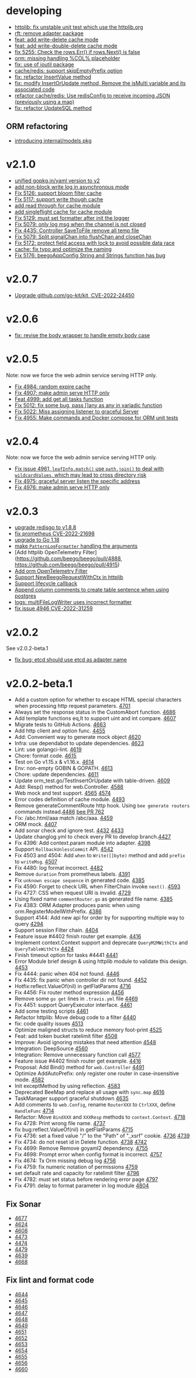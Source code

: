 # developing
- [httplib: fix unstable unit test which use the httplib.org](https://github.com/beego/beego/pull/5232)
- [rft: remove adapter package](https://github.com/beego/beego/pull/5239)
- [feat: add write-delete cache mode](https://github.com/beego/beego/pull/5242)
- [feat: add write-double-delete cache mode](https://github.com/beego/beego/pull/5243)
- [fix 5255: Check the rows.Err() if rows.Next() is false](https://github.com/beego/beego/pull/5256)
- [orm: missing handling %COL% placeholder](https://github.com/beego/beego/pull/5257)
- [fix: use of ioutil package](https://github.com/beego/beego/pull/5261)
- [cache/redis: support skipEmptyPrefix option ](https://github.com/beego/beego/pull/5264)
- [fix: refactor InsertValue method](https://github.com/beego/beego/pull/5267)
- [fix: modify InsertOrUpdate method, Remove the isMulti variable and its associated code](https://github.com/beego/beego/pull/5269)
- [refactor cache/redis: Use redisConfig to receive incoming JSON (previously using a map)](https://github.com/beego/beego/pull/5268)
- [fix: refactor UpdateSQL method](https://github.com/beego/beego/pull/5272)

## ORM refactoring
- [introducing internal/models pkg](https://github.com/beego/beego/pull/5238)

# v2.1.0
- [unified gopkg.in/yaml version to v2](https://github.com/beego/beego/pull/5169)
- [add non-block write log in asynchronous mode](https://github.com/beego/beego/pull/5150)
- [Fix 5126: support bloom filter cache](https://github.com/beego/beego/pull/5126)
- [Fix 5117: support write though cache](https://github.com/beego/beego/pull/5117)
- [add read through for cache module](https://github.com/beego/beego/pull/5116)
- [add singleflight cache for cache module](https://github.com/beego/beego/pull/5119)
- [Fix 5129: must set formatter after init the logger](https://github.com/beego/beego/pull/5130)
- [Fix 5079: only log msg when the channel is not closed](https://github.com/beego/beego/pull/5132)
- [Fix 4435: Controller SaveToFile remove all temp file](https://github.com/beego/beego/pull/5138)
- [Fix 5079: Split signalChan into flushChan and closeChan](https://github.com/beego/beego/pull/5139)
- [Fix 5172: protect field access with lock to avoid possible data race](https://github.com/beego/beego/pull/5210)
- [cache: fix typo and optimize the naming]()
- [Fix 5176: beegoAppConfig String and Strings function has bug](https://github.com/beego/beego/pull/5211)

# v2.0.7
- [Upgrade github.com/go-kit/kit, CVE-2022-24450](https://github.com/beego/beego/pull/5121)
# v2.0.6
- [fix: revise the body wrapper to handle empty body case](https://github.com/beego/beego/pull/5102)

# v2.0.5

Note: now we force the web admin service serving HTTP only.

- [Fix 4984: random expire cache](https://github.com/beego/beego/pull/4984)
- [Fix 4907: make admin serve HTTP only](https://github.com/beego/beego/pull/5005)
- [Feat 4999: add get all tasks function](https://github.com/beego/beego/pull/4999)
- [Fix 5012: fix some bug, pass []any as any in variadic function](https://github.com/beego/beego/pull/5012)
- [Fix 5022: Miss assigning listener to graceful Server](https://github.com/beego/beego/pull/5028)
- [Fix 4955: Make commands and Docker compose for ORM unit tests](https://github.com/beego/beego/pull/5031)

# v2.0.4

Note: now we force the web admin service serving HTTP only.

- [Fix issue 4961, `leafInfo.match()` use `path.join()` to deal with `wildcardValues`, which may lead to cross directory risk ](https://github.com/beego/beego/pull/4964)
- [Fix 4975: graceful server listen the specific address](https://github.com/beego/beego/pull/4979)
- [Fix 4976: make admin serve HTTP only](https://github.com/beego/beego/pull/4980)

# v2.0.3
- [upgrade redisgo to v1.8.8](https://github.com/beego/beego/pull/4872)
- [fix prometheus CVE-2022-21698](https://github.com/beego/beego/pull/4878)
- [upgrade to Go 1.18](https://github.com/beego/beego/pull/4896)
- [make `PatternLogFormatter` handling the arguments](https://github.com/beego/beego/pull/4914/files)
- [Add httplib OpenTelemetry Filter](https://github.com/beego/beego/pull/4888, https://github.com/beego/beego/pull/4915)
- [Add orm OpenTelemetry Filter](https://github.com/beego/beego/issues/4944)
- [Support NewBeegoRequestWithCtx in httplib](https://github.com/beego/beego/pull/4895)
- [Support lifecycle callback](https://github.com/beego/beego/pull/4918)
- [Append column comments to create table sentence when using postgres](https://github.com/beego/beego/pull/4940)
- [logs: multiFileLogWriter uses incorrect formatter](https://github.com/beego/beego/pull/4943)
- [fix issue 4946 CVE-2022-31259](https://github.com/beego/beego/pull/4954)

# v2.0.2
See v2.0.2-beta.1
- [fix bug: etcd should use etcd as adapter name](https://github.com/beego/beego/pull/4845)
# v2.0.2-beta.1
- Add a custom option for whether to escape HTML special characters when processing http request parameters. [4701](https://github.com/beego/beego/pull/4701)
- Always set the response status in the CustomAbort function. [4686](https://github.com/beego/beego/pull/4686)
- Add template functions eq,lt to support uint and int compare. [4607](https://github.com/beego/beego/pull/4607)
- Migrate tests to GitHub Actions. [4663](https://github.com/beego/beego/issues/4663)
- Add http client and option func. [4455](https://github.com/beego/beego/issues/4455)
- Add: Convenient way to generate mock object [4620](https://github.com/beego/beego/issues/4620)
- Infra: use dependabot to update dependencies. [4623](https://github.com/beego/beego/pull/4623)
- Lint: use golangci-lint. [4619](https://github.com/beego/beego/pull/4619)
- Chore: format code. [4615](https://github.com/beego/beego/pull/4615)
- Test on Go v1.15.x & v1.16.x. [4614](https://github.com/beego/beego/pull/4614)
- Env: non-empty GOBIN & GOPATH. [4613](https://github.com/beego/beego/pull/4613)
- Chore: update dependencies. [4611](https://github.com/beego/beego/pull/4611)
- Update orm_test.go/TestInsertOrUpdate with table-driven. [4609](https://github.com/beego/beego/pull/4609)
- Add: Resp() method for web.Controller. [4588](https://github.com/beego/beego/pull/4588)
- Web mock and test support. [4565](https://github.com/beego/beego/pull/4565) [4574](https://github.com/beego/beego/pull/4574)
- Error codes definition of cache module. [4493](https://github.com/beego/beego/pull/4493)
- Remove generateCommentRoute http hook. Using `bee generate routers` commands instead.[4486](https://github.com/beego/beego/pull/4486) [bee PR 762](https://github.com/beego/bee/pull/762)
- Fix: /abc.html/aaa match /abc/aaa. [4459](https://github.com/beego/beego/pull/4459)
- ORM mock. [4407](https://github.com/beego/beego/pull/4407)
- Add sonar check and ignore test. [4432](https://github.com/beego/beego/pull/4432) [4433](https://github.com/beego/beego/pull/4433)
- Update changlog.yml to check every PR to develop branch.[4427](https://github.com/beego/beego/pull/4427)
- Fix 4396: Add context.param module into adapter. [4398](https://github.com/beego/beego/pull/4398)
- Support `RollbackUnlessCommit` API. [4542](https://github.com/beego/beego/pull/4542)
- Fix 4503 and 4504: Add `when` to `Write([]byte)` method and add `prefix` to `writeMsg`. [4507](https://github.com/beego/beego/pull/4507)
- Fix 4480: log format incorrect. [4482](https://github.com/beego/beego/pull/4482)
- Remove `duration` from prometheus labels. [4391](https://github.com/beego/beego/pull/4391)
- Fix `unknown escape sequence` in generated code. [4385](https://github.com/beego/beego/pull/4385)
- Fix 4590: Forget to check URL when FilterChain invoke `next()`. [4593](https://github.com/beego/beego/pull/4593)
- Fix 4727: CSS when request URI is invalid. [4729](https://github.com/beego/beego/pull/4729)
- Using fixed name `commentRouter.go` as generated file name. [4385](https://github.com/beego/beego/pull/4385)
- Fix 4383: ORM Adapter produces panic when using orm.RegisterModelWithPrefix. [4386](https://github.com/beego/beego/pull/4386)
- Support 4144: Add new api for order by for supporting multiple way to query [4294](https://github.com/beego/beego/pull/4294)
- Support session Filter chain. [4404](https://github.com/beego/beego/pull/4404)
- Feature issue #4402 finish router get example. [4416](https://github.com/beego/beego/pull/4416)
- Implement context.Context support and deprecate `QueryM2MWithCtx` and `QueryTableWithCtx` [4424](https://github.com/beego/beego/pull/4424)
- Finish timeout option for tasks #4441 [4441](https://github.com/beego/beego/pull/4441)
- Error Module brief design & using httplib module to validate this design. [4453](https://github.com/beego/beego/pull/4453)
- Fix 4444: panic when 404 not found. [4446](https://github.com/beego/beego/pull/4446)
- Fix 4435: fix panic when controller dir not found. [4452](https://github.com/beego/beego/pull/4452)
- Hotfix:reflect.ValueOf(nil) in getFlatParams [4716](https://github.com/beego/beego/issues/4716)
- Fix 4456: Fix router method expression [4456](https://github.com/beego/beego/pull/4456)
- Remove some `go get` lines in `.travis.yml` file [4469](https://github.com/beego/beego/pull/4469)
- Fix 4451: support QueryExecutor interface. [4461](https://github.com/beego/beego/pull/4461)
- Add some testing scripts [4461](https://github.com/beego/beego/pull/4461)
- Refactor httplib: Move debug code to a filter [4440](https://github.com/beego/beego/issues/4440)
- fix: code quality issues [4513](https://github.com/beego/beego/pull/4513)
- Optimize maligned structs to reduce memory foot-print [4525](https://github.com/beego/beego/pull/4525)
- Feat: add token bucket ratelimit filter [4508](https://github.com/beego/beego/pull/4508)
- Improve: Avoid ignoring mistakes that need attention [4548](https://github.com/beego/beego/pull/4548)
- Integration: DeepSource [4560](https://github.com/beego/beego/pull/4560)
- Integration: Remove unnecessary function call [4577](https://github.com/beego/beego/pull/4577)
- Feature issue #4402 finish router get example. [4416](https://github.com/beego/beego/pull/4416)
- Proposal: Add Bind() method for `web.Controller` [4491](https://github.com/beego/beego/issues/4579)
- Optimize AddAutoPrefix: only register one router in case-insensitive mode. [4582](https://github.com/beego/beego/pull/4582)
- Init exceptMethod by using reflection. [4583](https://github.com/beego/beego/pull/4583)
- Deprecated BeeMap and replace all usage with `sync.map` [4616](https://github.com/beego/beego/pull/4616)
- TaskManager support graceful shutdown [4635](https://github.com/beego/beego/pull/4635)
- Add comments to `web.Config`, rename `RouterXXX` to `CtrlXXX`, define `HandleFunc` [4714](https://github.com/beego/beego/pull/4714)
- Refactor: Move `BindXXX` and `XXXResp` methods to `context.Context`. [4718](https://github.com/beego/beego/pull/4718)
- Fix 4728: Print wrong file name. [4737](https://github.com/beego/beego/pull/4737)
- fix bug:reflect.ValueOf(nil) in getFlatParams [4715](https://github.com/beego/beego/pull/4715)
- Fix 4736: set a fixed value "/" to the "Path" of "_xsrf" cookie. [4736](https://github.com/beego/beego/issues/4735) [4739](https://github.com/beego/beego/issues/4739)
- Fix 4734: do not reset id in Delete function. [4738](https://github.com/beego/beego/pull/4738) [4742](https://github.com/beego/beego/pull/4742)
- Fix 4699: Remove Remove goyaml2 dependency. [4755](https://github.com/beego/beego/pull/4755)
- Fix 4698: Prompt error when config format is incorrect. [4757](https://github.com/beego/beego/pull/4757)
- Fix 4674: Tx Orm missing debug log [4756](https://github.com/beego/beego/pull/4756)
- Fix 4759: fix numeric notation of permissions [4759](https://github.com/beego/beego/pull/4759)
- set default rate and capacity for ratelimit filter [4796](https://github.com/beego/beego/pull/4796)
- Fix 4782: must set status before rendering error page [4797](https://github.com/beego/beego/pull/4797)
- Fix 4791: delay to format parameter in log module [4804](https://github.com/beego/beego/pull/4804)

## Fix Sonar

- [4677](https://github.com/beego/beego/pull/4677)
- [4624](https://github.com/beego/beego/pull/4624)
- [4608](https://github.com/beego/beego/pull/4608)
- [4473](https://github.com/beego/beego/pull/4473)
- [4474](https://github.com/beego/beego/pull/4474)
- [4479](https://github.com/beego/beego/pull/4479)
- [4639](https://github.com/beego/beego/pull/4639)
- [4668](https://github.com/beego/beego/pull/4668)

## Fix lint and format code

- [4644](https://github.com/beego/beego/pull/4644)
- [4645](https://github.com/beego/beego/pull/4645)
- [4646](https://github.com/beego/beego/pull/4646)
- [4647](https://github.com/beego/beego/pull/4647)
- [4648](https://github.com/beego/beego/pull/4648)
- [4649](https://github.com/beego/beego/pull/4649)
- [4651](https://github.com/beego/beego/pull/4651)
- [4652](https://github.com/beego/beego/pull/4652)
- [4653](https://github.com/beego/beego/pull/4653)
- [4654](https://github.com/beego/beego/pull/4654)
- [4655](https://github.com/beego/beego/pull/4655)
- [4656](https://github.com/beego/beego/pull/4656)
- [4660](https://github.com/beego/beego/pull/4660)
